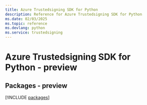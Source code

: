```yaml
---
title: Azure Trustedsigning SDK for Python
description: Reference for Azure Trustedsigning SDK for Python
ms.date: 02/03/2025
ms.topic: reference
ms.devlang: python
ms.service: trustedsigning
---
```

# Azure Trustedsigning SDK for Python - preview
## Packages - preview
[!INCLUDE [packages](trustedsigning-index.md)]